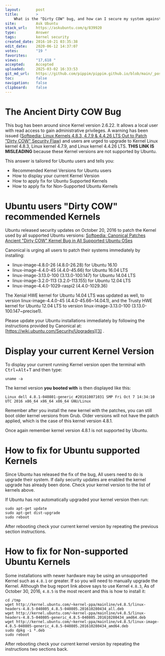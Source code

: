 ```yaml
---
layout:       post
title:        >
    What is the "Dirty COW" bug, and how can I secure my system against it?
site:         Ask Ubuntu
stack_url:    https://askubuntu.com/q/839920
type:         Answer
tags:         kernel security
created_date: 2016-10-21 03:35:38
edit_date:    2020-06-12 14:37:07
votes:        "19 "
favorites:    
views:        "17,618 "
accepted:     Accepted
uploaded:     2025-03-02 16:33:53
git_md_url:   https://github.com/pippim/pippim.github.io/blob/main/_posts/2016/2016-10-21-What-is-the-_Dirty-COW_-bug_-and-how-can-I-secure-my-system-against-it_.md
toc:          false
navigation:   false
clipboard:    false
---
```


# The Ancient Dirty COW Bug

This bug has been around since Kernel version 2.6.22. It allows a local user with read access to gain administrative privileges. A warning has been issued ([Softpedia: Linux Kernels 4.8.3, 4.7.9 & 4.4.26 LTS Out to Patch "Dirty COW" Security Flaw][1]) and users are urged to upgrade to Kernel Linux kernel 4.8.3, Linux kernel 4.7.9, and Linux kernel 4.4.26 LTS. **THIS LINK IS MISLEADING** because these Kernel versions are not supported by Ubuntu.

This answer is tailored for Ubuntu users and tells you:

 - Recommended Kernel Versions for Ubuntu users
 - How to display your current Kernel Version
 - How to apply fix for Ubuntu Supported Kernels
 - How to apply fix for Non-Supported Ubuntu Kernels

# Ubuntu users "Dirty COW" recommended Kernels

Ubuntu released security updates on October 20, 2016 to patch the Kernel used by all supported Ubuntu versions: [Softpedia: Canonical Patches Ancient "Dirty COW" Kernel Bug in All Supported Ubuntu OSes][2]

Canonical is urging all users to patch their systems immediately by installing:

 - linux-image-4.8.0-26 (4.8.0-26.28) for Ubuntu 16.10
 - linux-image-4.4.0-45 (4.4.0-45.66) for Ubuntu 16.04 LTS
 - linux-image-3.13.0-100 (3.13.0-100.147) for Ubuntu 14.04 LTS
 - linux-image-3.2.0-113 (3.2.0-113.155) for Ubuntu 12.04 LTS
 - linux-image-4.4.0-1029-raspi2 (4.4.0-1029.36)

The Xenial HWE kernel for Ubuntu 14.04 LTS was updated as well, to version linux-image-4.4.0-45 (4.4.0-45.66~14.04.1), and the Trusty HWE kernel for Ubuntu 12.04 LTS to version linux-image-3.13.0-100 (3.13.0-100.147~precise1). 

Please update your Ubuntu installations immediately by following the instructions provided by Canonical at: [https://wiki.ubuntu.com/Security/Upgrades][3] .

# Display your current Kernel Version

To display your current running Kernel version open the terminal with <kbd>Ctrl</kbd>+<kbd>Alt</kbd>+<kbd>T</kbd> and then type:

``` 
uname -a
```

The kernel version **you booted with** is then displayed like this:

``` 
Linux dell 4.8.1-040801-generic #201610071031 SMP Fri Oct 7 14:34:10 UTC 2016 x86_64 x86_64 x86_64 GNU/Linux
```

Remember after you install the new kernel with the patches, you can still boot older kernel versions from Grub. Older versions will not have the patch applied, which is the case of this kernel version 4.8.1.

Once again remember kernel version 4.8.1 is not supported by Ubuntu.

  [1]: http://news.softpedia.com/news/linux-kernels-4-8-3-4-7-9-4-4-26-lts-out-to-patch-dirty-cow-security-flaw-509495.shtml
  [2]: http://news.softpedia.com/news/canonical-patches-ancient-dirty-cow-kernel-bug-in-all-supported-ubuntu-oses-509507.shtml
  [3]: https://wiki.ubuntu.com/Security/Upgrades

# How to fix for Ubuntu supported Kernels

Since Ubuntu has released the fix of the bug, All users need to do is upgrade their system. If daily security updates are enabled the kernel upgrade has already been done. Check your kernel version to the list of kernels above. 

If Ubuntu has not automatically upgraded your kernel version then run:

``` 
sudo apt-get update
sudo apt-get dist-upgrade
sudo reboot
```

After rebooting check your current kernel version by repeating the previous section instructions.

# How to fix for Non-supported Ubuntu Kernels

Some installations with newer hardware may be using an unsupported Kernel such as `4.8.1` or greater. If so you will need to manually upgrade the Kernel. Although the bug report link above says to use Kernel `4.8.3`, As of October 30, 2016, `4.8.5` is the most recent and this is how to install it:

``` 
cd /tmp
wget http://kernel.ubuntu.com/~kernel-ppa/mainline/v4.8.5/linux-headers-4.8.5-040805_4.8.5-040805.201610280434_all.deb
wget http://kernel.ubuntu.com/~kernel-ppa/mainline/v4.8.5/linux-headers-4.8.5-040805-generic_4.8.5-040805.201610280434_amd64.deb
wget http://kernel.ubuntu.com/~kernel-ppa/mainline/v4.8.5/linux-image-4.8.5-040805-generic_4.8.5-040805.201610280434_amd64.deb
sudo dpkg -i *.deb
sudo reboot
```

After rebooting check your current kernel version by repeating the instructions two sections back.
